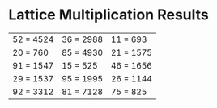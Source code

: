 # Lattice Multiplication Results

|   |   |   |
|---|---|---|
| 52 = 4524 | 36 = 2988 | 11 = 693 |
| 20 = 760 | 85 = 4930 | 21 = 1575 |
| 91 = 1547 | 15 = 525 | 46 = 1656 |
| 29 = 1537 | 95 = 1995 | 26 = 1144 |
| 92 = 3312 | 81 = 7128 | 75 = 825 |
